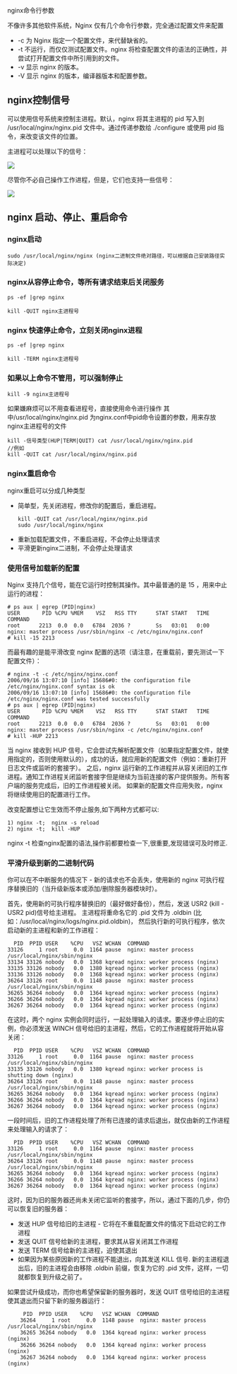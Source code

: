 nginx命令行参数

不像许多其他软件系统，Nginx 仅有几个命令行参数，完全通过配置文件来配置 
- -c 为 Nginx 指定一个配置文件，来代替缺省的。 
- -t 不运行，而仅仅测试配置文件。nginx 将检查配置文件的语法的正确性，并尝试打开配置文件中所引用到的文件。
- -v 显示 nginx 的版本。
- -V 显示 nginx 的版本，编译器版本和配置参数。

## nginx控制信号
可以使用信号系统来控制主进程。默认，nginx 将其主进程的 pid 写入到 /usr/local/nginx/nginx.pid 文件中。通过传递参数给 ./configure 或使用 pid 指令，来改变该文件的位置。

主进程可以处理以下的信号：
 
![](\images\控制信号.png)

尽管你不必自己操作工作进程，但是，它们也支持一些信号：

![](\images\控制信号2.png)

## nginx 启动、停止、重启命令
### nginx启动
```
sudo /usr/local/nginx/nginx (nginx二进制文件绝对路径，可以根据自己安装路径实际决定)
```
### nginx从容停止命令，等所有请求结束后关闭服务
```
ps -ef |grep nginx

kill -QUIT nginx主进程号
```
### nginx 快速停止命令，立刻关闭nginx进程
```
ps -ef |grep nginx

kill -TERM nginx主进程号
```
### 如果以上命令不管用，可以强制停止
```
kill -9 nginx主进程号
```

如果嫌麻烦可以不用查看进程号，直接使用命令进行操作 
其中/usr/local/nginx/nginx.pid 为nginx.conf中pid命令设置的参数，用来存放nginx主进程号的文件 

```
kill -信号类型(HUP|TERM|QUIT) cat /usr/local/nginx/nginx.pid 
//例如 
kill -QUIT cat /usr/local/nginx/nginx.pid
```

### nginx重启命令
nginx重启可以分成几种类型
- 简单型，先关闭进程，修改你的配置后，重启进程。 
    ```
    kill -QUIT cat /usr/local/nginx/nginx.pid 
    sudo /usr/local/nginx/nginx
    ```
- 重新加载配置文件，不重启进程，不会停止处理请求
- 平滑更新nginx二进制，不会停止处理请求

### 使用信号加载新的配置
Nginx 支持几个信号，能在它运行时控制其操作。其中最普通的是 15 ，用来中止运行的进程：
```
# ps aux | egrep (PID|nginx)
USER       PID %CPU %MEM    VSZ   RSS TTY      STAT START   TIME COMMAND
root      2213  0.0  0.0   6784  2036 ?        Ss   03:01   0:00 nginx: master process /usr/sbin/nginx -c /etc/nginx/nginx.conf
# kill -15 2213
```

而最有趣的是能平滑改变 nginx 配置的选项（请注意，在重载前，要先测试一下配置文件）：
```
# nginx -t -c /etc/nginx/nginx.conf
2006/09/16 13:07:10 [info] 15686#0: the configuration file /etc/nginx/nginx.conf syntax is ok
2006/09/16 13:07:10 [info] 15686#0: the configuration file /etc/nginx/nginx.conf was tested successfully
# ps aux | egrep (PID|nginx)
USER       PID %CPU %MEM    VSZ   RSS TTY      STAT START   TIME COMMAND
root      2213  0.0  0.0   6784  2036 ?        Ss   03:01   0:00 nginx: master process /usr/sbin/nginx -c /etc/nginx/nginx.conf
# kill -HUP 2213
```
当 nginx 接收到 HUP 信号，它会尝试先解析配置文件（如果指定配置文件，就使用指定的，否则使用默认的），成功的话，就应用新的配置文件（例如：重新打开日志文件或监听的套接字）。
之后，nginx 运行新的工作进程并从容关闭旧的工作进程。通知工作进程关闭监听套接字但是继续为当前连接的客户提供服务。所有客户端的服务完成后，旧的工作进程被关闭。 
如果新的配置文件应用失败，nginx 将继续使用旧的配置进行工作。

改变配置想让它生效而不停止服务,如下两种方式都可以:
```
1) nginx -t;  nginx -s reload
2) nginx -t;  kill -HUP
```
nginx -t 检查nginx配置的语法,操作前都要检查一下,很重要,发现错误可及时修正.

### 平滑升级到新的二进制代码
你可以在不中断服务的情况下 - 新的请求也不会丢失，使用新的 nginx 可执行程序替换旧的（当升级新版本或添加/删除服务器模块时）。

首先，使用新的可执行程序替换旧的（最好做好备份），然后，发送 USR2 (kill -USR2 pid)信号给主进程。
主进程将重命名它的 .pid 文件为 .oldbin (比如：/usr/local/nginx/logs/nginx.pid.oldbin)，
然后执行新的可执行程序，依次启动新的主进程和新的工作进程：
```
  PID  PPID USER    %CPU   VSZ WCHAN  COMMAND
33126     1 root     0.0  1164 pause  nginx: master process /usr/local/nginx/sbin/nginx
33134 33126 nobody   0.0  1368 kqread nginx: worker process (nginx)
33135 33126 nobody   0.0  1380 kqread nginx: worker process (nginx)
33136 33126 nobody   0.0  1368 kqread nginx: worker process (nginx)
36264 33126 root     0.0  1148 pause  nginx: master process /usr/local/nginx/sbin/nginx
36265 36264 nobody   0.0  1364 kqread nginx: worker process (nginx)
36266 36264 nobody   0.0  1364 kqread nginx: worker process (nginx)
36267 36264 nobody   0.0  1364 kqread nginx: worker process (nginx)
```
在这时，两个 nginx 实例会同时运行，一起处理输入的请求。要逐步停止旧的实例，你必须发送 WINCH 信号给旧的主进程，然后，它的工作进程就将开始从容关闭：
```
  PID  PPID USER    %CPU   VSZ WCHAN  COMMAND
33126     1 root     0.0  1164 pause  nginx: master process /usr/local/nginx/sbin/nginx
33135 33126 nobody   0.0  1380 kqread nginx: worker process is shutting down (nginx)
36264 33126 root     0.0  1148 pause  nginx: master process /usr/local/nginx/sbin/nginx
36265 36264 nobody   0.0  1364 kqread nginx: worker process (nginx)
36266 36264 nobody   0.0  1364 kqread nginx: worker process (nginx)
36267 36264 nobody   0.0  1364 kqread nginx: worker process (nginx)
```
一段时间后，旧的工作进程处理了所有已连接的请求后退出，就仅由新的工作进程来处理输入的请求了：
```
  PID  PPID USER    %CPU   VSZ WCHAN  COMMAND
33126     1 root     0.0  1164 pause  nginx: master process /usr/local/nginx/sbin/nginx
36264 33126 root     0.0  1148 pause  nginx: master process /usr/local/nginx/sbin/nginx
36265 36264 nobody   0.0  1364 kqread nginx: worker process (nginx)
36266 36264 nobody   0.0  1364 kqread nginx: worker process (nginx)
36267 36264 nobody   0.0  1364 kqread nginx: worker process (nginx)
```
这时，因为旧的服务器还尚未关闭它监听的套接字，所以，通过下面的几步，你仍可以恢复旧的服务器：

- 发送 HUP 信号给旧的主进程 - 它将在不重载配置文件的情况下启动它的工作进程
- 发送 QUIT 信号给新的主进程，要求其从容关闭其工作进程
- 发送 TERM 信号给新的主进程，迫使其退出
- 如果因为某些原因新的工作进程不能退出，向其发送 KILL 信号.
新的主进程退出后，旧的主进程会由移除 .oldbin 前缀，恢复为它的 .pid 文件，这样，一切就都恢复到升级之前了。

如果尝试升级成功，而你也希望保留新的服务器时，发送 QUIT 信号给旧的主进程使其退出而只留下新的服务器运行：
```
     PID  PPID USER    %CPU   VSZ WCHAN  COMMAND
    36264     1 root     0.0  1148 pause  nginx: master process /usr/local/nginx/sbin/nginx
    36265 36264 nobody   0.0  1364 kqread nginx: worker process (nginx)
    36266 36264 nobody   0.0  1364 kqread nginx: worker process (nginx)
    36267 36264 nobody   0.0  1364 kqread nginx: worker process (nginx)
```

